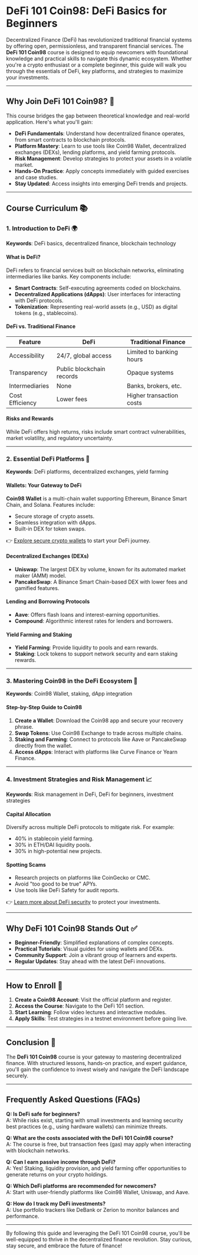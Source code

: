 # DeFi 101 Coin98: DeFi Basics for Beginners

Decentralized Finance (DeFi) has revolutionized traditional financial systems by offering open, permissionless, and transparent financial services. The **DeFi 101 Coin98** course is designed to equip newcomers with foundational knowledge and practical skills to navigate this dynamic ecosystem. Whether you're a crypto enthusiast or a complete beginner, this guide will walk you through the essentials of DeFi, key platforms, and strategies to maximize your investments.

---

## Why Join DeFi 101 Coin98? 🌟

This course bridges the gap between theoretical knowledge and real-world application. Here's what you'll gain:

- **DeFi Fundamentals**: Understand how decentralized finance operates, from smart contracts to blockchain protocols.  
- **Platform Mastery**: Learn to use tools like Coin98 Wallet, decentralized exchanges (DEXs), lending platforms, and yield farming protocols.  
- **Risk Management**: Develop strategies to protect your assets in a volatile market.  
- **Hands-On Practice**: Apply concepts immediately with guided exercises and case studies.  
- **Stay Updated**: Access insights into emerging DeFi trends and projects.  

---

## Course Curriculum 📚

### 1. Introduction to DeFi 🌍  
**Keywords**: DeFi basics, decentralized finance, blockchain technology  

#### What is DeFi?  
DeFi refers to financial services built on blockchain networks, eliminating intermediaries like banks. Key components include:  
- **Smart Contracts**: Self-executing agreements coded on blockchains.  
- **Decentralized Applications (dApps)**: User interfaces for interacting with DeFi protocols.  
- **Tokenization**: Representing real-world assets (e.g., USD) as digital tokens (e.g., stablecoins).  

#### DeFi vs. Traditional Finance  
| Feature                | DeFi                          | Traditional Finance          |  
|------------------------|-------------------------------|------------------------------|  
| Accessibility          | 24/7, global access           | Limited to banking hours     |  
| Transparency           | Public blockchain records     | Opaque systems               |  
| Intermediaries         | None                          | Banks, brokers, etc.         |  
| Cost Efficiency        | Lower fees                    | Higher transaction costs     |  

#### Risks and Rewards  
While DeFi offers high returns, risks include smart contract vulnerabilities, market volatility, and regulatory uncertainty.  

---

### 2. Essential DeFi Platforms 🔗  
**Keywords**: DeFi platforms, decentralized exchanges, yield farming  

#### Wallets: Your Gateway to DeFi  
**Coin98 Wallet** is a multi-chain wallet supporting Ethereum, Binance Smart Chain, and Solana. Features include:  
- Secure storage of crypto assets.  
- Seamless integration with dApps.  
- Built-in DEX for token swaps.  

👉 [Explore secure crypto wallets](https://bit.ly/okx-bonus) to start your DeFi journey.  

#### Decentralized Exchanges (DEXs)  
- **Uniswap**: The largest DEX by volume, known for its automated market maker (AMM) model.  
- **PancakeSwap**: A Binance Smart Chain-based DEX with lower fees and gamified features.  

#### Lending and Borrowing Protocols  
- **Aave**: Offers flash loans and interest-earning opportunities.  
- **Compound**: Algorithmic interest rates for lenders and borrowers.  

#### Yield Farming and Staking  
- **Yield Farming**: Provide liquidity to pools and earn rewards.  
- **Staking**: Lock tokens to support network security and earn staking rewards.  

---

### 3. Mastering Coin98 in the DeFi Ecosystem 🏦  
**Keywords**: Coin98 Wallet, staking, dApp integration  

#### Step-by-Step Guide to Coin98  
1. **Create a Wallet**: Download the Coin98 app and secure your recovery phrase.  
2. **Swap Tokens**: Use Coin98 Exchange to trade across multiple chains.  
3. **Staking and Farming**: Connect to protocols like Aave or PancakeSwap directly from the wallet.  
4. **Access dApps**: Interact with platforms like Curve Finance or Yearn Finance.  

---

### 4. Investment Strategies and Risk Management 📈  
**Keywords**: Risk management in DeFi, DeFi for beginners, investment strategies  

#### Capital Allocation  
Diversify across multiple DeFi protocols to mitigate risk. For example:  
- 40% in stablecoin yield farming.  
- 30% in ETH/DAI liquidity pools.  
- 30% in high-potential new projects.  

#### Spotting Scams  
- Research projects on platforms like CoinGecko or CMC.  
- Avoid "too good to be true" APYs.  
- Use tools like DeFi Safety for audit reports.  

👉 [Learn more about DeFi security](https://bit.ly/okx-bonus) to protect your investments.  

---

## Why DeFi 101 Coin98 Stands Out ✅  

- **Beginner-Friendly**: Simplified explanations of complex concepts.  
- **Practical Tutorials**: Visual guides for using wallets and DEXs.  
- **Community Support**: Join a vibrant group of learners and experts.  
- **Regular Updates**: Stay ahead with the latest DeFi innovations.  

---

## How to Enroll 🎯  

1. **Create a Coin98 Account**: Visit the official platform and register.  
2. **Access the Course**: Navigate to the DeFi 101 section.  
3. **Start Learning**: Follow video lectures and interactive modules.  
4. **Apply Skills**: Test strategies in a testnet environment before going live.  

---

## Conclusion 🚀  

The **DeFi 101 Coin98** course is your gateway to mastering decentralized finance. With structured lessons, hands-on practice, and expert guidance, you'll gain the confidence to invest wisely and navigate the DeFi landscape securely.  

---

## Frequently Asked Questions (FAQs)  

**Q: Is DeFi safe for beginners?**  
A: While risks exist, starting with small investments and learning security best practices (e.g., using hardware wallets) can minimize threats.  

**Q: What are the costs associated with the DeFi 101 Coin98 course?**  
A: The course is free, but transaction fees (gas) may apply when interacting with blockchain networks.  

**Q: Can I earn passive income through DeFi?**  
A: Yes! Staking, liquidity provision, and yield farming offer opportunities to generate returns on your crypto holdings.  

**Q: Which DeFi platforms are recommended for newcomers?**  
A: Start with user-friendly platforms like Coin98 Wallet, Uniswap, and Aave.  

**Q: How do I track my DeFi investments?**  
A: Use portfolio trackers like DeBank or Zerion to monitor balances and performance.  

---

By following this guide and leveraging the DeFi 101 Coin98 course, you'll be well-equipped to thrive in the decentralized finance revolution. Stay curious, stay secure, and embrace the future of finance!